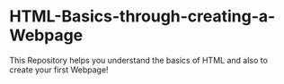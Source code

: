# HTML-Basics-through-creating-a-Webpage
This Repository helps you understand the basics of HTML and also to create your first Webpage!
